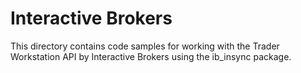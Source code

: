 # Interactive Brokers

This directory contains code samples for working with the Trader Workstation API by Interactive Brokers using the ib_insync package. 